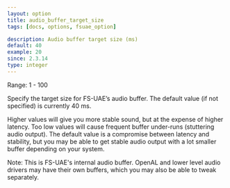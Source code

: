 ```yaml
---
layout: option
title: audio_buffer_target_size
tags: [docs, options, fsuae_option]

description: Audio buffer target size (ms)
default: 40
example: 20
since: 2.3.14
type: integer
---
```


Range: 1 - 100

Specify the target size for FS-UAE’s audio buffer. The default value
(if not specified) is currently 40 ms.

Higher values will give you more stable sound, but at the expense of higher
latency. Too low values will cause frequent buffer under-runs (stuttering
audio output). The default value is a compromise between latency and
stability, but you may be able to get stable audio output with a lot
smaller buffer depending on your system.

Note: This is FS-UAE's internal audio buffer. OpenAL and lower level audio
drivers may have their own buffers, which you may also be able to tweak
separately.
